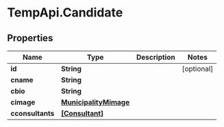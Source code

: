 # TempApi.Candidate

## Properties

Name | Type | Description | Notes
------------ | ------------- | ------------- | -------------
**id** | **String** |  | [optional] 
**cname** | **String** |  | 
**cbio** | **String** |  | 
**cimage** | [**MunicipalityMimage**](MunicipalityMimage.md) |  | 
**cconsultants** | [**[Consultant]**](Consultant.md) |  | 


